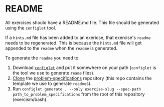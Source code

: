 # README 

All exercises should have a README.md file. This file should be generated using the `configlet` tool.

If a `hints.md` file has been added to an exericse, that exercise's `readme` needs to be regenerated. This is because the `hints.md` file will get appended to the `readme` when the `readme` is generated.

To generate the `readme` you need to:

1. Download [`configlet`](https://github.com/exercism/configlet/releases) and put it somewhere on your path (`configlet` is the tool we use to generate `reame` files).
2. [Clone](https://help.github.com/articles/cloning-a-repository/) the [problem-specifications](https://github.com/exercism/problem-specifications) repository (this repo contains the template we use to generate `readme`s).
3. Run `configlet generate . --only exercise-slug --spec-path path_to_problem_specifications` from the root of this repository (exercism/bash).
